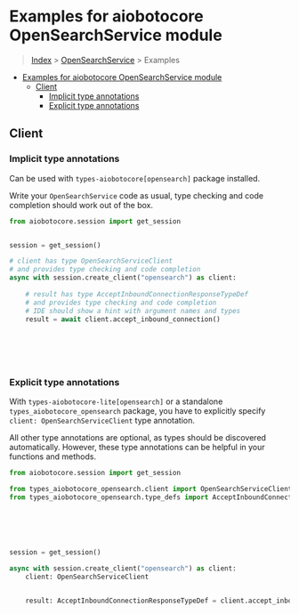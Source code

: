 <a id="examples-for-aiobotocore-opensearchservice-module"></a>

# Examples for aiobotocore OpenSearchService module

> [Index](../README.md) > [OpenSearchService](./README.md) > Examples

- [Examples for aiobotocore OpenSearchService module](#examples-for-aiobotocore-opensearchservice-module)
  - [Client](#client)
    - [Implicit type annotations](#implicit-type-annotations)
    - [Explicit type annotations](#explicit-type-annotations)

<a id="client"></a>

## Client

<a id="implicit-type-annotations"></a>

### Implicit type annotations

Can be used with `types-aiobotocore[opensearch]` package installed.

Write your `OpenSearchService` code as usual, type checking and code completion
should work out of the box.

```python
from aiobotocore.session import get_session


session = get_session()

# client has type OpenSearchServiceClient
# and provides type checking and code completion
async with session.create_client("opensearch") as client:
    
    # result has type AcceptInboundConnectionResponseTypeDef
    # and provides type checking and code completion
    # IDE should show a hint with argument names and types
    result = await client.accept_inbound_connection()
    

    

    
```

<a id="explicit-type-annotations"></a>

### Explicit type annotations

With `types-aiobotocore-lite[opensearch]` or a standalone
`types_aiobotocore_opensearch` package, you have to explicitly specify
`client: OpenSearchServiceClient` type annotation.

All other type annotations are optional, as types should be discovered
automatically. However, these type annotations can be helpful in your functions
and methods.

```python
from aiobotocore.session import get_session

from types_aiobotocore_opensearch.client import OpenSearchServiceClient
from types_aiobotocore_opensearch.type_defs import AcceptInboundConnectionResponseTypeDef






session = get_session()

async with session.create_client("opensearch") as client:
    client: OpenSearchServiceClient

    
    result: AcceptInboundConnectionResponseTypeDef = client.accept_inbound_connection()
    

    

    
```
